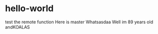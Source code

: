 hello-world
===========
test the remote function
Here is master
Whatsasdaa
Well im 89 years old andKOALAS
